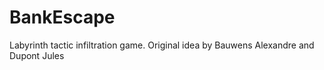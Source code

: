 # BankEscape
Labyrinth tactic infiltration game. Original idea by Bauwens Alexandre and Dupont Jules
